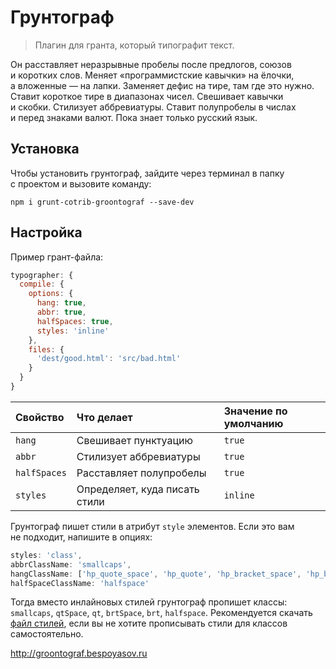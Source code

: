 # Грунтограф

> Плагин для гранта, который типографит текст.

Он расставляет неразрывные пробелы после предлогов, союзов и коротких слов. Меняет «программистские кавычки» на ёлочки, а вложенные — на лапки. Заменяет дефис на тире, там где это нужно. Ставит короткое тире в диапазонах чисел. Cвешивает кавычки и скобки. Стилизует аббревиатуры. Ставит полупробелы в числах и перед знаками валют. Пока знает только русский язык.

## Установка

Чтобы установить грунтограф, зайдите через терминал в папку с проектом и вызовите команду:

```shell
npm i grunt-cotrib-groontograf --save-dev
```

## Настройка

Пример грант-файла: 

```js
typographer: {
  compile: {
    options: {
      hang: true,
      abbr: true,
      halfSpaces: true,
      styles: 'inline'
    },
    files: {
      'dest/good.html': 'src/bad.html'
    }
  }
}
```

| Свойство | Что делает | Значение по умолчанию |
|:---------|:-----------|:----------------------|
| `hang` | Свешивает пунктуацию | `true` |
| `abbr` | Стилизует аббревиатуры | `true` |
| `halfSpaces` | Расставляет полупробелы | `true` |
| `styles` | Определяет, куда писать стили | `inline` |

Грунтограф пишет стили в атрибут `style` элементов. Если это вам не подходит, напишите в опциях:

```js
styles: 'class',
abbrClassName: 'smallcaps',
hangClassName: ['hp_quote_space', 'hp_quote', 'hp_bracket_space', 'hp_bracket'],
halfSpaceClassName: 'halfspace'
```

Тогда вместо инлайновых стилей грунтограф пропишет классы: `smallcaps`, `qtSpace`, `qt`, `brtSpace`, `brt`, `halfspace`. Рекомендуется скачать [файл стилей](https://github.com/bespoyasov/groontograf/blob/master/product/groontograf.css), если вы не хотите прописывать стили для классов самостоятельно.

http://groontograf.bespoyasov.ru